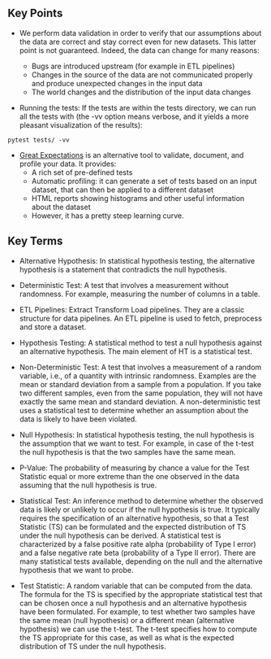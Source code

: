 ## Key Points

- We perform data validation in order to verify that our assumptions about the data are correct and stay correct even for new datasets. This latter point is not guaranteed. Indeed, the data can change for many reasons:
    - Bugs are introduced upstream (for example in ETL pipelines)
    - Changes in the source of the data are not communicated properly and produce unexpected changes in the input data
    - The world changes and the distribution of the input data changes

- Running the tests: If the tests are within the tests directory, we can run all the tests with (the -vv option means verbose, and it yields a more pleasant visualization of the results):
```
pytest tests/ -vv
```

- [Great Expectations](https://greatexpectations.io/) is an alternative tool to validate, document, and profile your data. It provides:
    - A rich set of pre-defined tests
    - Automatic profiling: it can generate a set of tests based on an input dataset, that can then be applied to a different dataset
    - HTML reports showing histograms and other useful information about the dataset
    - However, it has a pretty steep learning curve.

## Key Terms

- Alternative Hypothesis: In statistical hypothesis testing, the alternative hypothesis is a statement that contradicts the null hypothesis.

- Deterministic Test: A test that involves a measurement without randomness. For example, measuring the number of columns in a table.

- ETL Pipelines: Extract Transform Load pipelines. They are a classic structure for data pipelines. An ETL pipeline is used to fetch, preprocess and store a dataset.

- Hypothesis Testing: A statistical method to test a null hypothesis against an alternative hypothesis. The main element of HT is a statistical test.

- Non-Deterministic Test: A test that involves a measurement of a random variable, i.e., of a quantity with intrinsic randomness. Examples are the mean or standard deviation from a sample from a population. If you take two different samples, even from the same population, they will not have exactly the same mean and standard deviation. A non-deterministic test uses a statistical test to determine whether an assumption about the data is likely to have been violated.

- Null Hypothesis: In statistical hypothesis testing, the null hypothesis is the assumption that we want to test. For example, in case of the t-test the null hypothesis is that the two samples have the same mean.

- P-Value: The probability of measuring by chance a value for the Test Statistic equal or more extreme than the one observed in the data assuming that the null hypothesis is true.

- Statistical Test: An inference method to determine whether the observed data is likely or unlikely to occur if the null hypothesis is true. It typically requires the specification of an alternative hypothesis, so that a Test Statistic (TS) can be formulated and the expected distribution of TS under the null hypothesis can be derived. A statistical test is characterized by a false positive rate alpha (probability of Type I error) and a false negative rate beta (probability of a Type II error). There are many statistical tests available, depending on the null and the alternative hypothesis that we want to probe.

- Test Statistic: A random variable that can be computed from the data. The formula for the TS is specified by the appropriate statistical test that can be chosen once a null hypothesis and an alternative hypothesis have been formulated. For example, to test whether two samples have the same mean (null hypothesis) or a different mean (alternative hypothesis) we can use the t-test. The t-test specifies how to compute the TS appropriate for this case, as well as what is the expected distribution of TS under the null hypothesis.
